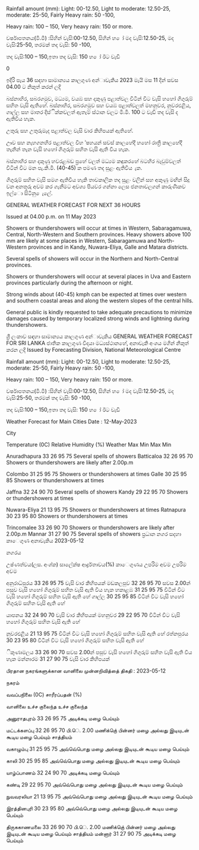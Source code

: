 Rainfall amount (mm): Light: 00-12.50, Light to moderate: 12.50-25, moderate: 25-50, Fairly Heavy rain: 50 -100,

Heavy rain: 100 – 150, Very heavy rain: 150 or more.

වර්ෂාපතනය(මි.මී) :සිහින් වැසි:00-12.50, සිහින් හ ෝ මද වැසි:12.50-25, මද වැසි:25-50, තරමක් තද වැසි: 50 -100,

තද වැසි:100 – 150,ඉතා තද වැසි: 150 හ ෝ ඊට වැඩි

0

ඉදිරි පැය 36 සඳහා සාමාන්‍යය කාලගුණ අන්‍ාවැකිය 2023 මැයි මස 11 දින්‍ සවස 04.00 ට නිකුත් කරන්‍ ලදි

බස්නාහිර, සබරගමුව, මධ්‍යම, වයඹ සහ දකුණු පළාත්වල විටින් විට වැසි හහෝ ගිගුරුම් සහිත වැසි ඇතිහේ. බස්නාහිර, සබරගමුව සහ වයඹ පළාත්වලත් මහනුවර, නුවරඑළිය, ගාල්ල සහ මාතර දිස්ික්කවලත් ඇතැම් ස්ථාන වලට මි.මී. 100 ට වැඩි තද වැසි ද ඇතිවිය හැක.

උතුරු සහ උතුරුමැද පළාත්වල වැසි වාර කිහිපයක් ඇතිහේ.

ඌව සහ නැහගනහිර පළාත්වල විහ ්ෂහයන් සවස් කාලහේදී හහෝ රාත්‍රී කාලහේදී තැනින් තැන වැසි හහෝ ගිගුරුම් සහිත වැසි ඇති විය හැක.

බස්නාහිර සහ දකුණු හවරළබඩ ප්‍රහේ වලත් මධ්‍යම කඳුකරහේ බටහිර බෑවුම්වලත් විටින් විට මන පැ.කි.මී. (40-45) ක පමණ තද සුළං ඇතිවිය ැක.

ගිගුරුම් සහිත වැසි සමග ඇතිවිය හැකි තාවකාලික තද සුළං වලින් සහ අකුණු මඟින් සිදු වන අනතුරු අවම කර ගැනීමට අවශ්‍ය පියවර ගන්නා ලෙස ජනතාවලගන් කාරුණිකව ඉල්ො සිටිනු ෙැලේ.

GENERAL WEATHER FORECAST FOR NEXT 36 HOURS

Issued at 04.00 p.m. on 11 May 2023

Showers or thundershowers will occur at times in Western, Sabaragamuwa, Central, North-Western and Southern provinces. Heavy showers above 100 mm are likely at some places in Western, Sabaragamuwa and North-Western provinces and in Kandy, Nuwara-Eliya, Galle and Matara districts.

Several spells of showers will occur in the Northern and North-Central provinces.

Showers or thundershowers will occur at several places in Uva and Eastern provinces particularly during the afternoon or night.

Strong winds about (40-45) kmph can be expected at times over western and southern coastal areas and along the western slopes of the central hills.

General public is kindly requested to take adequate precautions to minimize damages caused by temporary localized strong winds and lightning during thundershowers.

ශ්‍රී ලංකාව සඳහා සාමාන්‍යය කාලගුණ අන්‍ාවැකිය GENERAL WEATHER FORECAST FOR SRI LANKA ජාතික කාලගුණ විදයා මධ්‍යස්ථානහේ, අනාවැකි අංශය මගින් නිකුත් කරන ලදි Issued by Forecasting Division, National Meteorological Centre

Rainfall amount (mm): Light: 00-12.50, Light to moderate: 12.50-25, moderate: 25-50, Fairly Heavy rain: 50 -100,

Heavy rain: 100 – 150, Very heavy rain: 150 or more.

වර්ෂාපතනය(මි.මී) :සිහින් වැසි:00-12.50, සිහින් හ ෝ මද වැසි:12.50-25, මද වැසි:25-50, තරමක් තද වැසි: 50 -100,

තද වැසි:100 – 150,ඉතා තද වැසි: 150 හ ෝ ඊට වැඩි

Weather Forecast for Main Cities Date : 12-May-2023

City

Temperature (0C) Relative Humidity (%) Weather Max Min Max Min

Anuradhapura 33 26 95 75 Several spells of showers Batticaloa 32 26 95 70 Showers or thundershowers are likely after 2.00p.m

Colombo 31 25 95 75 Showers or thundershowers at times Galle 30 25 95 85 Showers or thundershowers at times

Jaffna 32 24 90 70 Several spells of showers Kandy 29 22 95 70 Showers or thundershowers at times

Nuwara-Eliya 21 13 95 75 Showers or thundershowers at times Ratnapura 30 23 95 80 Showers or thundershowers at times

Trincomalee 33 26 90 70 Showers or thundershowers are likely after 2.00p.m Mannar 31 27 90 75 Several spells of showers ප්‍රධාන නගර සදහා කාෙගුණ අනාවැකිය 2023-05-12

නගරය

උෂ්ණත්වය(ලස. අංශ්‍ක) සාලේක්ෂ ආර්ද්‍රතාවය(%) කාෙගුණය උපරිම අවම උපරිම අවම

අනුරාධ්‍පුරය 33 26 95 75 වැසි වාර කිහිපයක් මඩකලපුව 32 26 95 70 සවස 2.00න් පසුව වැසි හහෝ ගිගුරුම් සහිත වැසි ඇති විය හැක හකාළඹ 31 25 95 75 විටින් විට වැසි හහෝ ගිගුරුම් සහිත වැසි ඇති හේ ගාල්ල 30 25 95 85 විටින් විට වැසි හහෝ ගිගුරුම් සහිත වැසි ඇති හේ

යාපනය 32 24 90 70 වැසි වාර කිහිපයක් මහනුවර 29 22 95 70 විටින් විට වැසි හහෝ ගිගුරුම් සහිත වැසි ඇති හේ

නුවරඑළිය 21 13 95 75 විටින් විට වැසි හහෝ ගිගුරුම් සහිත වැසි ඇති හේ රත්නපුරය 30 23 95 80 විටින් විට වැසි හහෝ ගිගුරුම් සහිත වැසි ඇති හේ

ිකුණාමලය 33 26 90 70 සවස 2.00න් පසුව වැසි හහෝ ගිගුරුම් සහිත වැසි ඇති විය හැක මන්නාරම 31 27 90 75 වැසි වාර කිහිපයක්

பிரதான நகரங்களுக்கான வானிலை முன்னறிவித்தை் திகதி : 2023-05-12

நகரம்

வவப்பநிலை (0C) சாரீரப்பதன் (%)

வானிலை உச்ச குலைந்த உச்ச குலைந்த

அனுராதபுரம் 33 26 95 75 அடிக்கடி மழை பெய்யும்

மட்டக்களப்பு 32 26 95 70 பி.ெ. 2.00 மணிக்குெ் பின்னர் மழை அல்லது இடியுடன் கூடிய மழை பெய்யும் சாத்தியம்

வகாழும்பு 31 25 95 75 அவ்வெ்பொது மழை அல்லது இடியுடன் கூடிய மழை பெய்யும்

காலி 30 25 95 85 அவ்வெ்பொது மழை அல்லது இடியுடன் கூடிய மழை பெய்யும்

யாழ்ப்பாணம் 32 24 90 70 அடிக்கடி மழை பெய்யும்

கண்டி 29 22 95 70 அவ்வெ்பொது மழை அல்லது இடியுடன் கூடிய மழை பெய்யும்

நுவவரலியா 21 13 95 75 அவ்வெ்பொது மழை அல்லது இடியுடன் கூடிய மழை பெய்யும்

இரத்தினபுரி 30 23 95 80 அவ்வெ்பொது மழை அல்லது இடியுடன் கூடிய மழை பெய்யும்

திருககாணமலை 33 26 90 70 பி.ெ. 2.00 மணிக்குெ் பின்னர் மழை அல்லது இடியுடன் கூடிய மழை பெய்யும் சாத்தியம் மன்னார் 31 27 90 75 அடிக்கடி மழை பெய்யும்